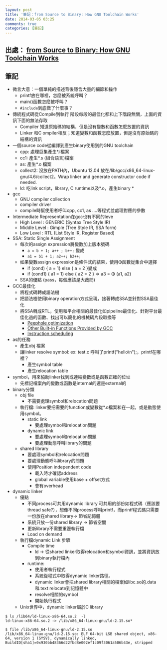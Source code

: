 ```yaml
---
layout: post
title: '筆記：from Source to Binary: How GNU Toolchain Works'
date: 2014-03-05 03:25
comments: true
categories: [筆記]
---
```

## 出處： [from Source to Binary: How GNU Toolchain Works](http://www.slideshare.net/jserv/from-source-to-binary-how-gnu-toolchain-works)

## 筆記

* 微言大意：一個單純的描述背後隱含大量的細節和操作
    * printf放在哪裡，怎麼被系統呼叫？
    * main()函數怎麼被呼叫？
    * `#include`到底做了什麼事？
* 傳統程式碼從Compile到執行 階段每段的最佳化都和上下階段無關，上面的資訊下面的無法存取
    * Compiler 知道原始碼的結構，但是沒有變數和函數怎麼放置的資訊
    * Linker 和C ompiler相反；知道變數和函數怎麼放置，但是沒有原始碼的結構的資訊
* 一個source code從編譯到產生binary使用到的GNU toolchain
    * cpp: 處理巨集產生*.i檔案
    * cc1: 產生*.s (組合語言)檔案
    * as:  產生*.o 檔案
    * collect2:  沒放在PATH內，Ubuntu 12.04 放在/lib/gcc/x86_64-linux-gnu/4.6/collect2。Wrap linker and generate constructor code if needed.
    * ld: 吃link script，library, C runtime以及*.o，產生binary  * 
* gcc
    * GNU compiler collection
    * compiler driver
    * compile時幫使用者呼叫cpp, cc1, as ....等程式並處理對應的參數
* Intermediate Representation在gcc也有不同的leve
    * High Level : GENERIC (Syntax Tree Style IR)
    * Middle Level : Gimple (Tree Style IR, SSA form) 
    * Low Level : RTL (List Style IR, Register Based)
* SSA: Static Single Assignment
    * 每次的assign expression將變數加上版本號碼
        * `a = b + 1; a++ ; b++;` 變成
        * `a1 = b1 + 1; a2++; b2++;`
    * 如果變數assign expression是條件式的結果，使用Φ函數從集合中選擇
        * if (cond) { a = 1} else { a = 2 }變成
        * if (cond1) { a1 = 1} else { a2 = 2 } => a3 = Φ (a1, a2)
    * SSA的優點 (pass，每個應該是大哉問)
* GCC最佳化
    * 將程式碼轉成語法樹
    * 把語法樹使用binary operation方式呈現，接著轉成SSA並針對SSA最佳化
    * 將SSA轉成RTL，使用和平台相關的最佳化如pipeline最佳化、針對平台最佳化過的函數、找出可以簡化的機械碼片段取換等
        * [Peephole optimization](http://en.wikipedia.org/wiki/Peephole_optimization)
        * [Other Built-in Functions Provided by GCC](http://gcc.gnu.org/onlinedocs/gcc/Other-Builtins.html)
        * [Instruction scheduling](http://en.wikipedia.org/wiki/Instruction_scheduling)
* as的任務
    * 產生obj 檔案
     * 讓linker resolve symbol: ex: test.c 呼叫了printf("hello\n");，printf在哪裡？
        * 產生symbol table
        * 產生relocation table
* symbol，用來協助linker找到或連結變數或是函數正確的位址
    * 先標記檔案內的變數或函數是internal的還是external的
* binary分類
    * obj file
        * 不需要處理symbol和relocation問題
    * 執行檔: linker要把需要的function或變數從*.o檔案和在一起，或是動態使用symbol。
        * static link
            * 要處理symbol和relocation問題 
        * dynamic link
            * 要處理symbol和relocation問題
            * 要處理動態呼叫library的問題
    * shared library
        * 要處理symbol和relocation問題
        * 要處理動態呼叫library的問題
        * 使用Position independent code
          * 載入時才確認address
          * global variable使用base + offset方式
          * 會有overhead
* dynamic linker
    * 優點
        * 不同process可共用dynamic library 可共用的部份如程式碼（應該要thread safe?），想像不同process呼叫printf，而printf程式碼只需要一份放在shared library-> 節省記憶體
        * 系統只放一份shared library -> 節省空間
        * 更新library不需要重邊執行檔
        * Load on demand
    * 執行檔dynamic Link 步驟
        * Compile time
            * ld -> 從shared linker取得relocation和symbol資訊，並將資訊放到binary執行檔內
        * runtime:
            * 使用者執行程式
            * 系統從程式中取得dynamic linker路徑。
            * dynamic linker會把shared library相關的檔案如libc.so的.data和.text relocate到記憶體中
            * resolve相關的symbol
            * 開始執行程式
    * Unix世界中，dynamic linker屬於C library

```text Ubuntu 12.04 64-bit dynamic linker
$ ls /lib64/ld-linux-x86-64.so.2  -l
ld-linux-x86-64.so.2 -> /lib/x86_64-linux-gnu/ld-2.15.so*

$ file /lib/x86_64-linux-gnu/ld-2.15.so
/lib/x86_64-linux-gnu/ld-2.15.so: ELF 64-bit LSB shared object, x86-64, version 1 (SYSV), dynamically linked, BuildID[sha1]=0x930bb48366d22fbd8e002ef1c09f3061a506b43e, stripped
```
